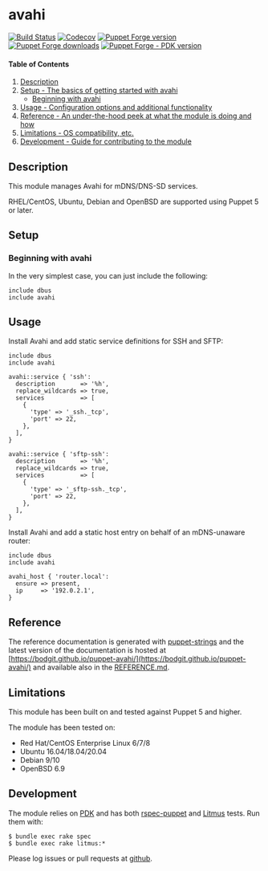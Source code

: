# avahi

[![Build Status](https://img.shields.io/github/workflow/status/bodgit/puppet-avahi/Test)](https://github.com/bodgit/puppet-avahi/actions?query=workflow%3ATest)
[![Codecov](https://img.shields.io/codecov/c/github/bodgit/puppet-avahi)](https://codecov.io/gh/bodgit/puppet-avahi)
[![Puppet Forge version](http://img.shields.io/puppetforge/v/bodgit/avahi)](https://forge.puppetlabs.com/bodgit/avahi)
[![Puppet Forge downloads](https://img.shields.io/puppetforge/dt/bodgit/avahi)](https://forge.puppetlabs.com/bodgit/avahi)
[![Puppet Forge - PDK version](https://img.shields.io/puppetforge/pdk-version/bodgit/avahi)](https://forge.puppetlabs.com/bodgit/avahi)

#### Table of Contents

1. [Description](#description)
2. [Setup - The basics of getting started with avahi](#setup)
    * [Beginning with avahi](#beginning-with-avahi)
3. [Usage - Configuration options and additional functionality](#usage)
4. [Reference - An under-the-hood peek at what the module is doing and how](#reference)
5. [Limitations - OS compatibility, etc.](#limitations)
6. [Development - Guide for contributing to the module](#development)

## Description

This module manages Avahi for mDNS/DNS-SD services.

RHEL/CentOS, Ubuntu, Debian and OpenBSD are supported using Puppet 5 or
later.

## Setup

### Beginning with avahi

In the very simplest case, you can just include the following:

```puppet
include dbus
include avahi
```

## Usage

Install Avahi and add static service definitions for SSH and SFTP:

```puppet
include dbus
include avahi

avahi::service { 'ssh':
  description       => '%h',
  replace_wildcards => true,
  services          => [
    {
      'type' => '_ssh._tcp',
      'port' => 22,
    },
  ],
}

avahi::service { 'sftp-ssh':
  description       => '%h',
  replace_wildcards => true,
  services          => [
    {
      'type' => '_sftp-ssh._tcp',
      'port' => 22,
    },
  ],
}
```

Install Avahi and add a static host entry on behalf of an mDNS-unaware router:

```puppet
include dbus
include avahi

avahi_host { 'router.local':
  ensure => present,
  ip     => '192.0.2.1',
}
```

## Reference

The reference documentation is generated with
[puppet-strings](https://github.com/puppetlabs/puppet-strings) and the latest
version of the documentation is hosted at
[https://bodgit.github.io/puppet-avahi/](https://bodgit.github.io/puppet-avahi/)
and available also in the [REFERENCE.md](https://github.com/bodgit/puppet-avahi/blob/main/REFERENCE.md).

## Limitations

This module has been built on and tested against Puppet 5 and higher.

The module has been tested on:

* Red Hat/CentOS Enterprise Linux 6/7/8
* Ubuntu 16.04/18.04/20.04
* Debian 9/10
* OpenBSD 6.9

## Development

The module relies on [PDK](https://puppet.com/docs/pdk/1.x/pdk.html) and has
both [rspec-puppet](http://rspec-puppet.com) and
[Litmus](https://github.com/puppetlabs/puppet_litmus) tests. Run them
with:

```
$ bundle exec rake spec
$ bundle exec rake litmus:*
```

Please log issues or pull requests at
[github](https://github.com/bodgit/puppet-avahi).

